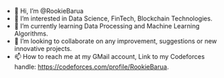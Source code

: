 - 👋 Hi, I’m @RookieBarua
- 👀 I’m interested in Data Science, FinTech, Blockchain Technologies.
- 🌱 I’m currently learning Data Processing and Machine Learning Algorithms.
- 💞️ I’m looking to collaborate on any improvement, suggestions or new innovative projects. 
- 📫 How to reach me at my GMail account, Link to my Codeforces handle: https://codeforces.com/profile/RookieBarua.

<!---
RookieBarua/RookieBarua is a ✨ special ✨ repository because its `README.md` (this file) appears on your GitHub profile.
You can click the Preview link to take a look at your changes.
--->
